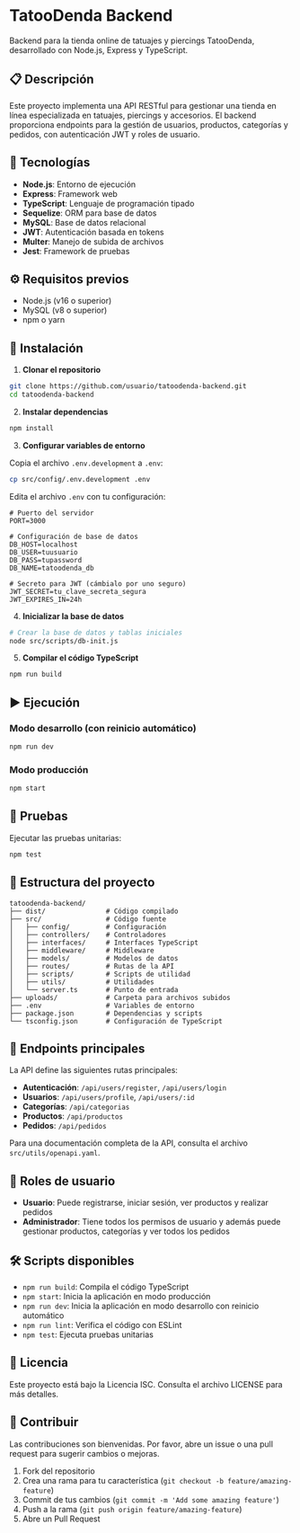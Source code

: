 # TatooDenda Backend

Backend para la tienda online de tatuajes y piercings TatooDenda, desarrollado con Node.js, Express y TypeScript.

## 📋 Descripción

Este proyecto implementa una API RESTful para gestionar una tienda en línea especializada en tatuajes, piercings y accesorios. El backend proporciona endpoints para la gestión de usuarios, productos, categorías y pedidos, con autenticación JWT y roles de usuario.

## 🚀 Tecnologías

- **Node.js**: Entorno de ejecución
- **Express**: Framework web
- **TypeScript**: Lenguaje de programación tipado
- **Sequelize**: ORM para base de datos
- **MySQL**: Base de datos relacional
- **JWT**: Autenticación basada en tokens
- **Multer**: Manejo de subida de archivos
- **Jest**: Framework de pruebas

## ⚙️ Requisitos previos

- Node.js (v16 o superior)
- MySQL (v8 o superior)
- npm o yarn

## 🔧 Instalación

1. **Clonar el repositorio**

```bash
git clone https://github.com/usuario/tatoodenda-backend.git
cd tatoodenda-backend
```

2. **Instalar dependencias**

```bash
npm install
```

3. **Configurar variables de entorno**

Copia el archivo `.env.development` a `.env`:

```bash
cp src/config/.env.development .env
```

Edita el archivo `.env` con tu configuración:

```
# Puerto del servidor
PORT=3000

# Configuración de base de datos
DB_HOST=localhost
DB_USER=tuusuario
DB_PASS=tupassword
DB_NAME=tatoodenda_db

# Secreto para JWT (cámbialo por uno seguro)
JWT_SECRET=tu_clave_secreta_segura
JWT_EXPIRES_IN=24h
```

4. **Inicializar la base de datos**

```bash
# Crear la base de datos y tablas iniciales
node src/scripts/db-init.js
```

5. **Compilar el código TypeScript**

```bash
npm run build
```

## ▶️ Ejecución

### Modo desarrollo (con reinicio automático)

```bash
npm run dev
```

### Modo producción

```bash
npm start
```

## 🧪 Pruebas

Ejecutar las pruebas unitarias:

```bash
npm test
```

## 📁 Estructura del proyecto

```
tatoodenda-backend/
├── dist/               # Código compilado
├── src/                # Código fuente
│   ├── config/         # Configuración
│   ├── controllers/    # Controladores
│   ├── interfaces/     # Interfaces TypeScript
│   ├── middleware/     # Middleware
│   ├── models/         # Modelos de datos
│   ├── routes/         # Rutas de la API
│   ├── scripts/        # Scripts de utilidad
│   ├── utils/          # Utilidades
│   └── server.ts       # Punto de entrada
├── uploads/            # Carpeta para archivos subidos
├── .env                # Variables de entorno
├── package.json        # Dependencias y scripts
└── tsconfig.json       # Configuración de TypeScript
```

## 🔗 Endpoints principales

La API define las siguientes rutas principales:

- **Autenticación**: `/api/users/register`, `/api/users/login`
- **Usuarios**: `/api/users/profile`, `/api/users/:id`
- **Categorías**: `/api/categorias`
- **Productos**: `/api/productos`
- **Pedidos**: `/api/pedidos`

Para una documentación completa de la API, consulta el archivo `src/utils/openapi.yaml`.

## 👥 Roles de usuario

- **Usuario**: Puede registrarse, iniciar sesión, ver productos y realizar pedidos
- **Administrador**: Tiene todos los permisos de usuario y además puede gestionar productos, categorías y ver todos los pedidos

## 🛠️ Scripts disponibles

- `npm run build`: Compila el código TypeScript
- `npm start`: Inicia la aplicación en modo producción
- `npm run dev`: Inicia la aplicación en modo desarrollo con reinicio automático
- `npm run lint`: Verifica el código con ESLint
- `npm test`: Ejecuta pruebas unitarias

## 📄 Licencia

Este proyecto está bajo la Licencia ISC. Consulta el archivo LICENSE para más detalles.

## 🤝 Contribuir

Las contribuciones son bienvenidas. Por favor, abre un issue o una pull request para sugerir cambios o mejoras.

1. Fork del repositorio
2. Crea una rama para tu característica (`git checkout -b feature/amazing-feature`)
3. Commit de tus cambios (`git commit -m 'Add some amazing feature'`)
4. Push a la rama (`git push origin feature/amazing-feature`)
5. Abre un Pull Request


